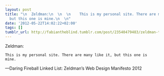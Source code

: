 ```yaml
---
layout: post
title: "\n  Zeldman:\n  \n  \n    This is my personal site. There are many like it,
  but this one is mine.\n  \n"
date: '2012-05-22T14:02:22+02:00'
tags: []
tumblr_url: http://fabiantheblind.tumblr.com/post/23540479483/zeldman-this-is-my-personal-site-there
---
```


  Zeldman:
  
  
    This is my personal site. There are many like it, but this one is mine.
  
—Daring Fireball Linked List: Zeldman’s Web Design Manifesto 2012
